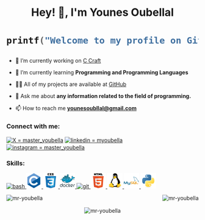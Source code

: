 <h1 align="center">Hey! 👋, I'm Younes Oubellal</h1>
<h1 align="center">
  
```C
printf("Welcome to my profile on GitHub👾");
```
</h1>

- 🔭 I’m currently working on [C Craft](https://github.com/mr-youbella/C_Craft)

- 🌱 I’m currently learning **Programming and Programming Languages**

- 👨‍💻 All of my projects are available at [GitHub](https://github.com/mr-youbella)

- 💬 Ask me about **any information related to the field of programming.**

- 📫 How to reach me **younesoubllal@gmail.com**

<h3 align="left">Connect with me:</h3>
<p align="left">
<a href="https://x.com/master_youbella" target="blank"><img align="center" src="https://raw.githubusercontent.com/rahuldkjain/github-profile-readme-generator/master/src/images/icons/Social/twitter.svg" alt="X = master_youbella" height="30" width="40" /></a>
<a href="https://www.linkedin.com/in/myoubella/"><img align="center" src="https://raw.githubusercontent.com/rahuldkjain/github-profile-readme-generator/master/src/images/icons/Social/linked-in-alt.svg" alt="linkedin = myoubella" height="30" width="40" /></a>
<a href="https://www.instagram.com/master_youbella/" target="blank"><img align="center" src="https://raw.githubusercontent.com/rahuldkjain/github-profile-readme-generator/master/src/images/icons/Social/instagram.svg" alt="instagram = master_youbella" height="30" width="40" /></a>
</p>

<h3 align="left">Skills:</h3>
<p align="left"> <a href="https://www.gnu.org/software/bash/" target="_blank" rel="noreferrer"> <img src="https://automatedprogrammer.sh/wp-content/uploads/2018/05/cropped-bash-150x150.png" alt="bash" width="40" height="40"/> </a> <a href="https://www.cprogramming.com/" target="_blank" rel="noreferrer"> <img src="https://raw.githubusercontent.com/devicons/devicon/master/icons/c/c-original.svg" alt="c" width="40" height="40"/> </a> <a href="https://www.w3schools.com/css/" target="_blank" rel="noreferrer"> <img src="https://raw.githubusercontent.com/devicons/devicon/master/icons/css3/css3-original-wordmark.svg" alt="css3" width="40" height="40"/> </a> <a href="https://www.docker.com/" target="_blank" rel="noreferrer"> <img src="https://raw.githubusercontent.com/devicons/devicon/master/icons/docker/docker-original-wordmark.svg" alt="docker" width="40" height="40"/> </a> <a href="https://git-scm.com/" target="_blank" rel="noreferrer"> <img src="https://www.vectorlogo.zone/logos/git-scm/git-scm-icon.svg" alt="git" width="40" height="40"/> </a> <a href="https://www.w3.org/html/" target="_blank" rel="noreferrer"> <img src="https://raw.githubusercontent.com/devicons/devicon/master/icons/html5/html5-original-wordmark.svg" alt="html5" width="40" height="40"/> </a> <a href="https://www.linux.org/" target="_blank" rel="noreferrer"> <img src="https://raw.githubusercontent.com/devicons/devicon/master/icons/linux/linux-original.svg" alt="linux" width="40" height="40"/> </a> <a href="https://www.mysql.com/" target="_blank" rel="noreferrer"> <img src="https://raw.githubusercontent.com/devicons/devicon/master/icons/mysql/mysql-original-wordmark.svg" alt="mysql" width="40" height="40"/> </a> <a href="https://www.python.org" target="_blank" rel="noreferrer"> <img src="https://raw.githubusercontent.com/devicons/devicon/master/icons/python/python-original.svg" alt="python" width="40" height="40"/> </a> </p>

<p><img align="left" src="https://github-readme-stats.vercel.app/api/top-langs?username=mr-youbella&show_icons=true&locale=en&layout=compact&theme=radical" alt="mr-youbella" /></p>

<p align="right">&nbsp;<img src="https://github-readme-stats.vercel.app/api?username=mr-youbella&show_icons=true&locale=en&theme=radical" alt="mr-youbella" /></p>

<p align="center"><img align="center" src="https://github-readme-streak-stats.herokuapp.com/?user=mr-youbella&theme=radical" alt="mr-youbella" /></p>
